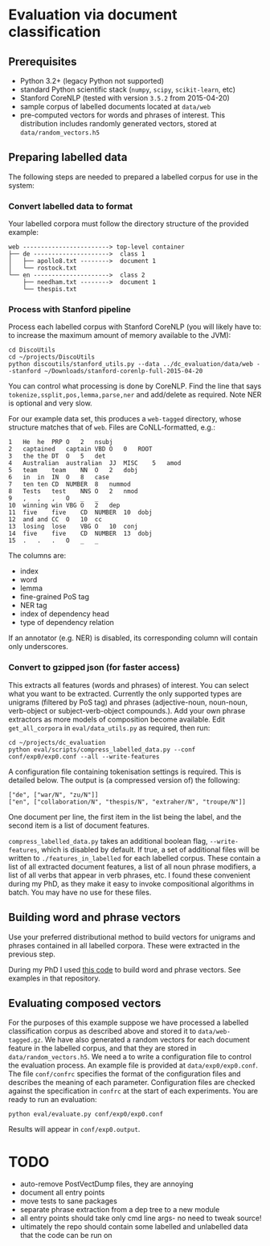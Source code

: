 # Evaluation via document classification

## Prerequisites
	
 - Python 3.2+ (legacy Python not supported)
 - standard Python scientific stack (`numpy`, `scipy`, `scikit-learn`, etc)
 - Stanford CoreNLP (tested with version `3.5.2` from 2015-04-20)
 - sample corpus of labelled documents located at `data/web`
 - pre-computed vectors for words and phrases of interest. This distribution includes randomly generated vectors, stored at `data/random_vectors.h5`

## Preparing labelled data

The following steps are needed to prepared a labelled corpus for use in the system:


### Convert labelled data to format
Your labelled corpora must follow the directory structure of the provided example:
```
web ------------------------> top-level container
├── de --------------------->  class 1
│   ├── apollo8.txt -------->  document 1
│   └── rostock.txt
└── en --------------------->  class 2
    ├── needham.txt -------->  document 1
    └── thespis.txt
```	


### Process with Stanford pipeline
Process each labelled corpus with Stanford CoreNLP (you will likely have to: to increase the maximum amount of memory available to the JVM):

```
cd DiscoUtils
cd ~/projects/DiscoUtils
python discoutils/stanford_utils.py --data ../dc_evaluation/data/web --stanford ~/Downloads/stanford-corenlp-full-2015-04-20
```

You can control what processing is done by CoreNLP. Find the line that says `tokenize,ssplit,pos,lemma,parse,ner` and add/delete as required. Note NER is optional and very slow.

For our example data set, this produces a `web-tagged` directory, whose structure matches that of `web`. Files are CoNLL-formatted, e.g.:

```
1	He	he	PRP	O	2	nsubj
2	captained	captain	VBD	O	0	ROOT
3	the	the	DT	O	5	det
4	Australian	australian	JJ	MISC	5	amod
5	team	team	NN	O	2	dobj
6	in	in	IN	O	8	case
7	ten	ten	CD	NUMBER	8	nummod
8	Tests	test	NNS	O	2	nmod
9	,	,	,	O	_	_
10	winning	win	VBG	O	2	dep
11	five	five	CD	NUMBER	10	dobj
12	and	and	CC	O	10	cc
13	losing	lose	VBG	O	10	conj
14	five	five	CD	NUMBER	13	dobj
15	.	.	.	O	_	_
```

The columns are:

 - index
 - word
 - lemma
 - fine-grained PoS tag
 - NER tag
 -  index of dependency head
 - type of dependency relation

If an annotator (e.g. NER) is disabled, its corresponding column will contain only underscores.

### Convert to gzipped json (for faster access)
This extracts all features (words and phrases) of interest. You can select what you want to be extracted. Currently the only supported types are unigrams (filtered by PoS tag) and phrases (adjective-noun, noun-noun, verb-object or subject-verb-object compounds.).  Add your own phrase extractors as more models of composition become available. Edit `get_all_corpora` in `eval/data_utils.py` as required, then run:

```
cd ~/projects/dc_evaluation
python eval/scripts/compress_labelled_data.py --conf conf/exp0/exp0.conf --all --write-features
```
A configuration file containing tokenisation settings is required. This is detailed below. The output is (a compressed version of) the following:

```
["de", ["war/N", "zu/N"]]
["en", ["collaboration/N", "thespis/N", "extraher/N", "troupe/N"]]
```

One document per line, the first item in the list being the label, and the second item is a list of document features.

`compress_labelled_data.py` takes an additional boolean flag, `--write-features`, which is disabled by default. If true, a set of additional files will be written to `./features_in_labelled` for each labelled corpus. These contain a list of all extracted document features, a list of all noun phrase modifiers, a list of all verbs that appear in verb phrases, etc. I found these convenient during my PhD, as they make it easy to invoke compositional algorithms in batch. You may have no use for these files.

## Building word and phrase vectors
Use your preferred distributional method to build vectors for unigrams and phrases contained in all labelled corpora. These were extracted in the previous step.

During my PhD I used [this code](https://github.com/mbatchkarov/vector_builder) to build word and phrase vectors. See examples in that repository.

## Evaluating composed vectors

For the purposes of this example suppose we have processed a labelled classification corpus as described above and stored it to `data/web-tagged.gz`. We have also generated a random vectors for each document feature in the labelled corpus, and that they are stored in `data/random_vectors.h5`. We need a to write a configuration file to control the evaluation process. An example file is provided at `data/exp0/exp0.conf`. The file `conf/confrc` specifies the format of the configuration files and describes the meaning of each parameter. Configuration files are checked against the specification in `confrc` at the start of each experiments. You are ready to run an evaluation:

```
python eval/evaluate.py conf/exp0/exp0.conf
```

Results will appear in `conf/exp0.output`.

# TODO
 - auto-remove PostVectDump files, they are annoying
 - document all entry points
 - move tests to sane packages
 - separate phrase extraction from a dep tree to a new module
 - all entry points should take only cmd line args- no need to tweak source!
 - ultimately the repo should contain some labelled and unlabelled data that the code can be run on
